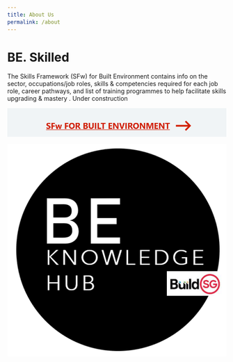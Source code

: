 ```yaml
---
title: About Us
permalink: /about
---
```

# BE. Skilled
The Skills Framework (SFw) for Built Environment contains info on the sector, occupations/job roles, skills & competencies required for each job role, career pathways, and list of training programmes to help facilitate skills upgrading & mastery . Under construction

[![Alt text for image on Isomer site](/images/sfw1.PNG)](https://lms.bcaa.edu.sg/)

[![Alt text for image on Isomer site](/images/belogo.PNG)](https://lms.bcaa.edu.sg/)
